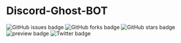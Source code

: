 ﻿# Discord-Ghost-BOT


<img alt="GitHub issues badge" src="https://img.shields.io/github/issues/hDmtP/Discord-Ghost-BOT">         <img alt="GitHub forks badge" src="https://img.shields.io/github/forks/hDmtP/Discord-Ghost-BOT">         <img alt="GitHub stars badge" src="https://img.shields.io/github/stars/hDmtP/Discord-Ghost-BOT">         <img alt="preview badge" src="https://img.shields.io/github/license/hDmtP/Discord-Ghost-BOT?style=plastic">         <img alt="Twitter badge" src="https://img.shields.io/twitter/url?url=https%3A%2F%2Fgithub.com%2FhDmtP%2FDiscord-Ghost-BOT">
